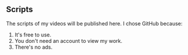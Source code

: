 ## Scripts

The scripts of my videos will be published here. I chose GitHub because:



1. It's free to use.
2. You don't need an account to view my work.
3. There's no ads.

